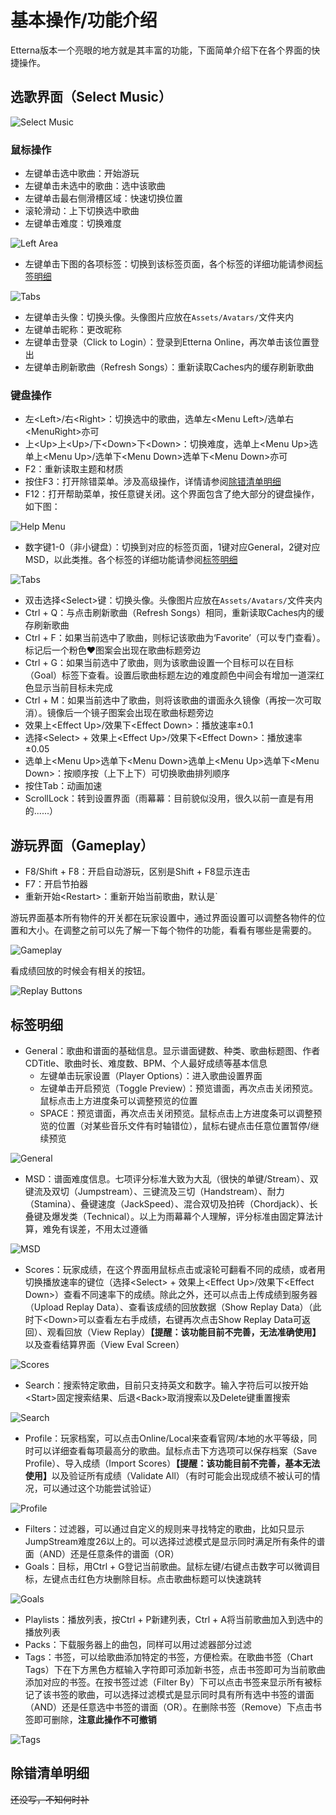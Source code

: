 # 基本操作/功能介绍

Etterna版本一个亮眼的地方就是其丰富的功能，下面简单介绍下在各个界面的快捷操作。

## 选歌界面（Select Music）

<img :src="$withBase('/zhs/ScreenSelectMusic.png')" alt="Select Music">

### 鼠标操作

* 左键单击选中歌曲：开始游玩
* 左键单击未选中的歌曲：选中该歌曲
* 左键单击最右侧滑槽区域：快速切换位置
* 滚轮滑动：上下切换选中歌曲
* 左键单击难度：切换难度

<img :src="$withBase('/zhs/ScreenSelectMusic-LeftArea.png')" alt="Left Area">

+ 左键单击下图的各项标签：切换到该标签页面，各个标签的详细功能请参阅[标签明细](#标签明细)
<img :src="$withBase('/zhs/ScreenSelectMusic-Tabs.png')" alt="Tabs">

* 左键单击头像：切换头像。头像图片应放在`Assets/Avatars/`文件夹内
* 左键单击昵称：更改昵称
* 左键单击登录（Click to Login）：登录到Etterna Online，再次单击该位置登出
* 左键单击刷新歌曲（Refresh Songs）：重新读取Caches内的缓存刷新歌曲

### 键盘操作

+ 左&lt;Left&gt;/右&lt;Right&gt;：切换选中的歌曲，选单左&lt;Menu Left&gt;/选单右&lt;MenuRight&gt;亦可
+ 上&lt;Up&gt;上&lt;Up&gt;/下&lt;Down&gt;下&lt;Down&gt;：切换难度，选单上&lt;Menu Up&gt;选单上&lt;Menu Up&gt;/选单下&lt;Menu Down&gt;选单下&lt;Menu Down&gt;亦可
+ F2：重新读取主题和材质
+ 按住F3：打开除错菜单。涉及高级操作，详情请参阅[除错清单明细](#除错清单明细)
+ F12：打开帮助菜单，按任意键关闭。这个界面包含了绝大部分的键盘操作，如下图：
<img :src="$withBase('/zhs/ScreenSelectMusic-HelpMenu.png')" alt="Help Menu">

* 数字键1-0（非小键盘）：切换到对应的标签页面，1键对应General，2键对应MSD，以此类推。各个标签的详细功能请参阅[标签明细](#标签明细)
<img :src="$withBase('/zhs/ScreenSelectMusic-Tabs.png')" alt="Tabs">

+ 双击选择&lt;Select&gt;键：切换头像。头像图片应放在`Assets/Avatars/`文件夹内
+ Ctrl + Q：与点击刷新歌曲（Refresh Songs）相同，重新读取Caches内的缓存刷新歌曲
+ Ctrl + F：如果当前选中了歌曲，则标记该歌曲为‘Favorite’（可以专门查看）。标记后一个粉色&hearts;图案会出现在歌曲标题旁边
+ Ctrl + G：如果当前选中了歌曲，则为该歌曲设置一个目标可以在目标（Goal）标签下查看。设置后歌曲标题左边的难度颜色中间会有增加一道深红色显示当前目标未完成
+ Ctrl + M：如果当前选中了歌曲，则将该歌曲的谱面永久镜像（再按一次可取消）。镜像后一个镜子图案会出现在歌曲标题旁边
+ 效果上&lt;Effect Up&gt;/效果下&lt;Effect Down&gt;：播放速率&plusmn;0.1
+ 选择&lt;Select&gt; + 效果上&lt;Effect Up&gt;/效果下&lt;Effect Down&gt;：播放速率&plusmn;0.05
+ 选单上&lt;Menu Up&gt;选单下&lt;Menu Down&gt;选单上&lt;Menu Up&gt;选单下&lt;Menu Down&gt;：按顺序按（上下上下）可切换歌曲排列顺序
+ 按住Tab：动画加速
+ ScrollLock：转到设置界面（雨幕幕：目前貌似没用，很久以前一直是有用的......）

## 游玩界面（Gameplay）

* F8/Shift + F8：开启自动游玩，区别是Shift + F8显示连击
* F7：开启节拍器
* 重新开始&lt;Restart&gt;：重新开始当前歌曲，默认是`

游玩界面基本所有物件的开关都在玩家设置中，通过界面设置可以调整各物件的位置和大小。在调整之前可以先了解一下每个物件的功能，看看有哪些是需要的。

<img :src="$withBase('/zhs/ScreenGameplay.png')" alt="Gameplay">

看成绩回放的时候会有相关的按钮。

<img :src="$withBase('/zhs/ScreenGameplay-ReplayButtons.png')" alt="Replay Buttons">

## 标签明细

* General：歌曲和谱面的基础信息。显示谱面键数、种类、歌曲标题图、作者CDTitle、歌曲时长、难度数、BPM、个人最好成绩等基本信息
	* 左键单击玩家设置（Player Options）：进入歌曲设置界面
	* 左键单击开启预览（Toggle Preview）：预览谱面，再次点击关闭预览。鼠标点击上方进度条可以调整预览的位置
	* SPACE：预览谱面，再次点击关闭预览。鼠标点击上方进度条可以调整预览的位置（对某些音乐文件有时轴错位），鼠标右键点击任意位置暂停/继续预览
<img :src="$withBase('/zhs/ScreenSelectMusic-General.png')" alt="General">

+ MSD：谱面难度信息。七项评分标准大致为大乱（很快的单键/Stream）、双键流及双切（Jumpstream）、三键流及三切（Handstream）、耐力（Stamina）、叠键速度（JackSpeed）、混合双切及拍砖（Chordjack）、长叠键及爆发类（Technical）。以上为雨幕幕个人理解，评分标准由固定算法计算，难免有误差，不用太过遵循
<img :src="$withBase('/zhs/ScreenSelectMusic-MSD.png')" alt="MSD">

* Scores：玩家成绩，在这个界面用鼠标点击或滚轮可翻看不同的成绩，或者用切换播放速率的键位（选择&lt;Select&gt; + 效果上&lt;Effect Up&gt;/效果下&lt;Effect Down&gt;）查看不同速率下的成绩。除此之外，还可以点击上传成绩到服务器（Upload Replay Data）、查看该成绩的回放数据（Show Replay Data）（此时下&lt;Down&gt;可以查看左右手成绩，右键再次点击Show Replay Data可返回）、观看回放（View Replay）<b>【提醒：该功能目前不完善，无法准确使用】</b>以及查看结算界面（View Eval Screen）
<img :src="$withBase('/zhs/ScreenSelectMusic-Scores.png')" alt="Scores">

+ Search：搜索特定歌曲，目前只支持英文和数字。输入字符后可以按开始&lt;Start&gt;固定搜索结果、后退&lt;Back&gt;取消搜索以及Delete键重置搜索
<img :src="$withBase('/zhs/ScreenSelectMusic-Search.png')" alt="Search">

* Profile：玩家档案，可以点击Online/Local来查看官网/本地的水平等级，同时可以详细查看每项最高分的歌曲。鼠标点击下方选项可以保存档案（Save Profile）、导入成绩（Import Scores）<b>【提醒：该功能目前不完善，基本无法使用】</b>以及验证所有成绩（Validate All）（有时可能会出现成绩不被认可的情况，可以通过这个功能尝试验证）
<img :src="$withBase('/zhs/ScreenSelectMusic-Profile.png')" alt="Profile">

+ Filters：过滤器，可以通过自定义的规则来寻找特定的歌曲，比如只显示JumpStream难度26以上的。可以选择过滤模式是显示同时满足所有条件的谱面（AND）还是任意条件的谱面（OR）
+ Goals：目标，用Ctrl + G登记当前歌曲。鼠标左键/右键点击数字可以微调目标，左键点击红色方块删除目标。点击歌曲标题可以快速跳转
<img :src="$withBase('/zhs/ScreenSelectMusic-Goals.png')" alt="Goals">

* Playlists：播放列表，按Ctrl + P新建列表，Ctrl + A将当前歌曲加入到选中的播放列表
* Packs：下载服务器上的曲包，同样可以用过滤器部分过滤
* Tags：书签，可以给歌曲添加特定的书签，方便检索。在歌曲书签（Chart Tags）下在下方黑色方框输入字符即可添加新书签，点击书签即可为当前歌曲添加对应的书签。在按书签过滤（Filter By）下可以点击书签来显示所有被标记了该书签的歌曲，可以选择过滤模式是显示同时具有所有选中书签的谱面（AND）还是任意选中书签的谱面（OR）。在删除书签（Remove）下点击书签即可删除，<b>注意此操作不可撤销</b>
<img :src="$withBase('/zhs/ScreenSelectMusic-Tags.png')" alt="Tags">

## 除错清单明细

~~还没写，不知何时补~~
